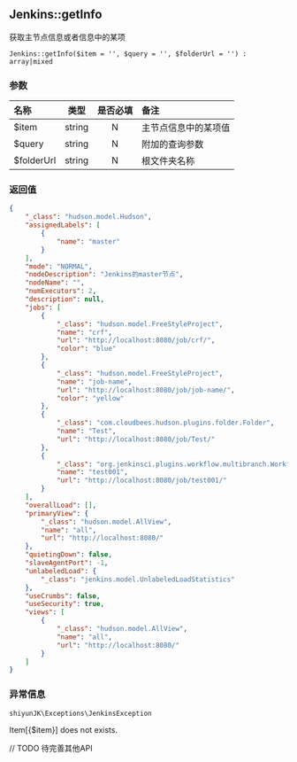 ## Jenkins::getInfo
获取主节点信息或者信息中的某项

`Jenkins::getInfo($item = '', $query = '', $folderUrl = '') : array|mixed`

### 参数
| 名称       |  类型  | 是否必填 | 备注                 |
| :--------- | :----: | :------: | :------------------- |
| $item      | string |    N     | 主节点信息中的某项值 |
| $query     | string |    N     | 附加的查询参数       |
| $folderUrl | string |    N     | 根文件夹名称         |

### 返回值
```json
{
    "_class": "hudson.model.Hudson",
    "assignedLabels": [
        {
            "name": "master"
        }
    ],
    "mode": "NORMAL",
    "nodeDescription": "Jenkins的master节点",
    "nodeName": "",
    "numExecutors": 2,
    "description": null,
    "jobs": [
        {
            "_class": "hudson.model.FreeStyleProject",
            "name": "crf",
            "url": "http://localhost:8080/job/crf/",
            "color": "blue"
        },
        {
            "_class": "hudson.model.FreeStyleProject",
            "name": "job-name",
            "url": "http://localhost:8080/job/job-name/",
            "color": "yellow"
        },
        {
            "_class": "com.cloudbees.hudson.plugins.folder.Folder",
            "name": "Test",
            "url": "http://localhost:8080/job/Test/"
        },
        {
            "_class": "org.jenkinsci.plugins.workflow.multibranch.WorkflowMultiBranchProject",
            "name": "test001",
            "url": "http://localhost:8080/job/test001/"
        }
    ],
    "overallLoad": [],
    "primaryView": {
        "_class": "hudson.model.AllView",
        "name": "all",
        "url": "http://localhost:8080/"
    },
    "quietingDown": false,
    "slaveAgentPort": -1,
    "unlabeledLoad": {
        "_class": "jenkins.model.UnlabeledLoadStatistics"
    },
    "useCrumbs": false,
    "useSecurity": true,
    "views": [
        {
            "_class": "hudson.model.AllView",
            "name": "all",
            "url": "http://localhost:8080/"
        }
    ]
}

```

### 异常信息

`shiyunJK\Exceptions\JenkinsException`

Item[{$item}] does not exists.


// TODO 待完善其他API
